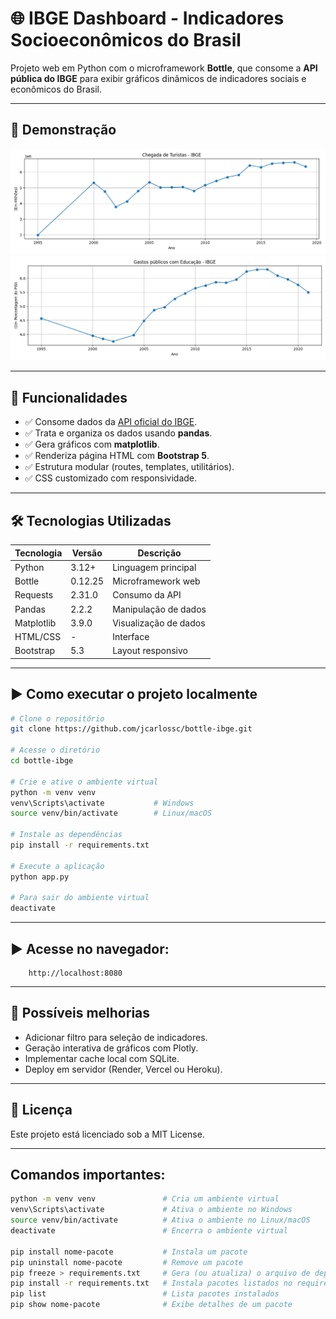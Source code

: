 # 🌐 IBGE Dashboard - Indicadores Socioeconômicos do Brasil

Projeto web em Python com o microframework **Bottle**, que consome a **API pública do IBGE** para exibir gráficos dinâmicos de indicadores sociais e econômicos do Brasil.

---

## 🚀 Demonstração

![Gráfico de turistas](static/data/grafico_turismo.png)
![Gráfico de educação](static/data/grafico_educacao.png)

---

## 🧠 Funcionalidades

- ✅ Consome dados da [API oficial do IBGE](https://servicodados.ibge.gov.br).
- ✅ Trata e organiza os dados usando **pandas**.
- ✅ Gera gráficos com **matplotlib**.
- ✅ Renderiza página HTML com **Bootstrap 5**.
- ✅ Estrutura modular (routes, templates, utilitários).
- ✅ CSS customizado com responsividade.

---

## 🛠️ Tecnologias Utilizadas

| Tecnologia     | Versão     | Descrição                              |
|----------------|------------|----------------------------------------|
| Python         | 3.12+      | Linguagem principal                    |
| Bottle         | 0.12.25    | Microframework web                     |
| Requests       | 2.31.0     | Consumo da API                         |
| Pandas         | 2.2.2      | Manipulação de dados                   |
| Matplotlib     | 3.9.0      | Visualização de dados                  |
| HTML/CSS       | -          | Interface                             |
| Bootstrap      | 5.3        | Layout responsivo                      |

---

## ▶️ Como executar o projeto localmente

```bash
# Clone o repositório
git clone https://github.com/jcarlossc/bottle-ibge.git

# Acesse o diretório
cd bottle-ibge

# Crie e ative o ambiente virtual
python -m venv venv
venv\Scripts\activate           # Windows
source venv/bin/activate        # Linux/macOS

# Instale as dependências
pip install -r requirements.txt

# Execute a aplicação
python app.py

# Para sair do ambiente virtual
deactivate
```
---

## ▶️ Acesse no navegador: 
```
    http://localhost:8080
```

---

## 📌 Possíveis melhorias
- Adicionar filtro para seleção de indicadores.
- Geração interativa de gráficos com Plotly.
- Implementar cache local com SQLite.
- Deploy em servidor (Render, Vercel ou Heroku).

---

## 📄 Licença
Este projeto está licenciado sob a MIT License.

---

## Comandos importantes:

```bash
python -m venv venv               # Cria um ambiente virtual
venv\Scripts\activate             # Ativa o ambiente no Windows
source venv/bin/activate          # Ativa o ambiente no Linux/macOS
deactivate                        # Encerra o ambiente virtual

pip install nome-pacote           # Instala um pacote
pip uninstall nome-pacote         # Remove um pacote
pip freeze > requirements.txt     # Gera (ou atualiza) o arquivo de dependências
pip install -r requirements.txt   # Instala pacotes listados no requirements.txt
pip list                          # Lista pacotes instalados
pip show nome-pacote              # Exibe detalhes de um pacote
```